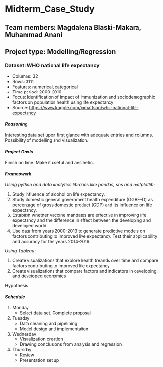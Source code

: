 # Midterm_Case_Study

## Team members: Magdalena Blaski-Makara, Muhammad Anani
## Project type: Modelling/Regression

### Dataset: WHO national life expectancy
- Columns: 32
- Rows: 3111
- Features: numerical, categorical
- Time period: 2000-2016
- Focus: Identification of impact of immunization and sociodemographic factors on population health using life expectancy
- Source: https://www.kaggle.com/mmattson/who-national-life-expectancy
 
#### *Reasoning*
Interesting data set upon first glance with adequate entries and columns. Possibility of modelling and visualization. 

#### *Project Goals*
Finish on time. Make it useful and aesthetic.

#### *Frameowork*
*Using python and data analytics libraries like pandas, sns and matplotlib:*
1. Study influence of alcohol on life expectancy.
2. Study domestic general government health expenditure (GGHE-D) as percentage of gross domestic product (GDP) and its influence on life expectancy.
3. Establish whether vaccine mandates are effective in improving life expectancy and the difference in effect between the developing and developed world. 
4. Use data from years 2000-2013 to generate predictive models on factors contributing to improved live expectancy. Test their applicability and accuracy for the      years 2014-2016.

*Using Tableau:*
1. Create visualizations that explore health treands over time and compare factors contributing to improved life expectancy
2. Create visualizations that compare factors and indicators in developing and developed economies

Hypothesis

#### *Schedule*
 1. Monday 
    - Select data set. Complete proposal
 2. Tuesday 
    - Data cleaning and pipelining
    - Model design and implementation
 3. Wednesday
    - Visualization creation 
    - Drawing conclusions from analysis and regression
 4. Thursday
    - Review 
    - Presentation set up
